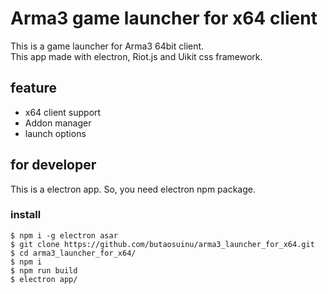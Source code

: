# Arma3 game launcher for x64 client

This is a game launcher for Arma3 64bit client.  
This app made with electron, Riot.js and Uikit css framework.  

## feature

- x64 client support
- Addon manager
- launch options


## for developer

This is a electron app. So, you need electron npm package.  

### install

```
$ npm i -g electron asar
$ git clone https://github.com/butaosuinu/arma3_launcher_for_x64.git
$ cd arma3_launcher_for_x64/
$ npm i
$ npm run build
$ electron app/
```
